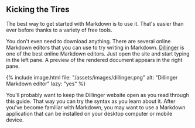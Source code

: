 ## Kicking the Tires

The best way to get started with Markdown is to use it. That's easier than ever before thanks to a variety of free tools.

You don't even need to download anything. There are several online Markdown editors that you can use to try writing in Markdown. [Dillinger](https://dillinger.io/) is one of the best online Markdown editors. Just open the site and start typing in the left pane. A preview of the rendered document appears in the right pane.

{% include image.html file: "/assets/images/dillinger.png" alt: "Dillinger Markdown editor" lazy: "yes" %}

You'll probably want to keep the Dillinger website open as you read through this guide. That way you can try the syntax as you learn about it. After you've become familiar with Markdown, you may want to use a Markdown application that can be installed on your desktop computer or mobile device.
